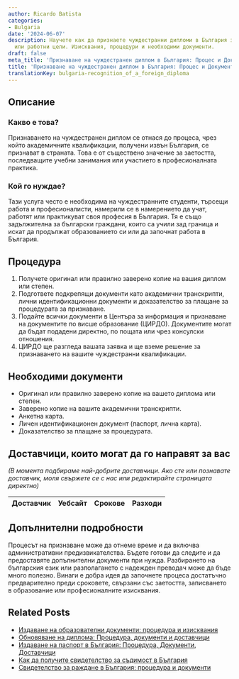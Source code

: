 ```yaml
---
author: Ricardo Batista
categories:
- Bulgaria
date: '2024-06-07'
description: Научете как да признаете чуждестранни дипломи в България за учебни, професионални
  или работни цели. Изисквания, процедури и необходими документи.
draft: false
meta_title: 'Признаване на чуждестранен диплом в България: Процес и Документи'
title: 'Признаване на чуждестранен диплом в България: Процес и Документи'
translationKey: bulgaria-recognition_of_a_foreign_diploma
---
```



## Описание
### Какво е това?
Признаването на чуждестранен диплом се отнася до процеса, чрез който академичните квалификации, получени извън България, се признават в страната. Това е от съществено значение за заетостта, последващите учебни занимания или участието в професионалната практика.

### Кой го нуждае?
Тази услуга често е необходима на чуждестранните студенти, търсещи работа и професионалисти, намерили се в намерението да учат, работят или практикуват своя професия в България. Тя е също задължителна за български граждани, които са учили зад граница и искат да продължат образованието си или да започнат работа в България.

## Процедура
1. Получете оригинал или правилно заверено копие на вашия диплом или степен.
2. Подгответе подкрепящи документи като академични транскрипти, лични идентификационни документи и доказателство за плащане за процедурата за признаване.
3. Подайте всички документи в Центъра за информация и признаване на документите по висше образование (ЦИРДО). Документите могат да бъдат подадени директно, по пощата или чрез консулски отношения.
4. ЦИРДО ще разгледа вашата заявка и ще вземе решение за признаването на вашите чуждестранни квалификации.

## Необходими документи
- Оригинал или правилно заверено копие на вашето диплома или степен.
- Заверено копие на вашите академични транскрипти.
- Анкетна карта.
- Личен идентификационен документ (паспорт, лична карта).
- Доказателство за плащане за процедурата.

## Доставчици, които могат да го направят за вас
_(В момента подбираме най-добрите доставчици. Ако сте или познавате доставчик, моля свържете се с нас или редактирайте страницата директно)_

| Доставчик       |     Уебсайт     |     Срокове       |       Разходи    |
| :-------------: | :-------------: |  :-------------: | :-------------: |


## Допълнителни подробности
Процесът на признаване може да отнеме време и да включва административни предизвикателства. Бъдете готови да следите и да предоставяте допълнителни документи при нужда. Разбирането на българския език или разполагането с надежден преводач може да бъде много полезно. Винаги е добра идея да започнете процеса достатъчно предварително преди сроковете, свързани със заетостта, записването в образование или професионалните изисквания.


## Related Posts

- [Издаване на образователни документи: процедура и изисквания](https://tramitit.com/bg/guides/bulgaria/izdavane_na_dokument_za_obrazovanie/)
- [Обновяване на диплома: Процедура, документи и доставчици](https://tramitit.com/bg/guides/bulgaria/podnoviavane_na_diploma/)
- [Издаване на паспорт в България: Процедура, Документи, Доставчици](https://tramitit.com/bg/guides/bulgaria/izdavane_na_pasport/)
- [Как да получите свидетелство за съдимост в България](https://tramitit.com/bg/guides/bulgaria/izdavane_na_svidetelstvo_za_sdimost/)
- [Свидетелство за раждане в България: процедура и документи](https://tramitit.com/bg/guides/bulgaria/izdavane_na_udostoverenie_za_razhdane/)